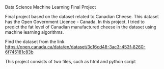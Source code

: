 Data Science Machine Learning Final Project

Final project based on the dataset related to Canadian Cheese. This dataset has the Open Government Licence - Canada. In this project, I tried to predict the fat level of Canadian manufactured cheese in the dataset using machine learning algorithms.

Find the dataset from the link https://open.canada.ca/data/en/dataset/3c16cd48-3ac3-453f-8260-6f745181c83b

This project consists of two files, such as html and python script 

